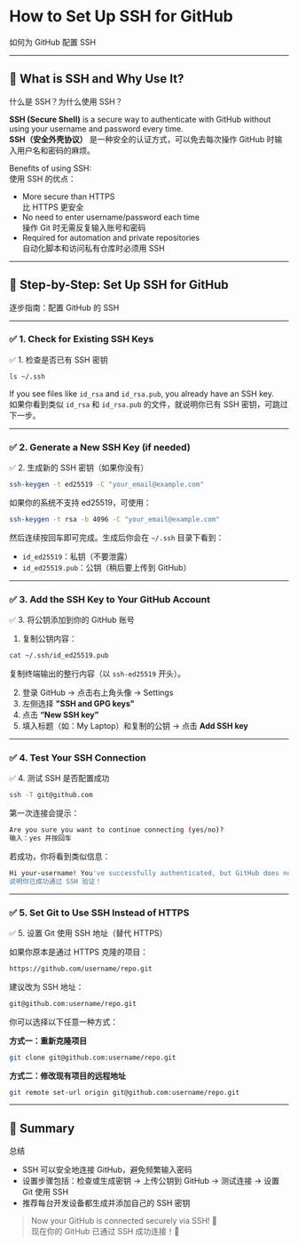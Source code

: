 # How to Set Up SSH for GitHub  
如何为 GitHub 配置 SSH

---

## 🔐 What is SSH and Why Use It?  
什么是 SSH？为什么使用 SSH？

**SSH (Secure Shell)** is a secure way to authenticate with GitHub without using your username and password every time.  
**SSH（安全外壳协议）** 是一种安全的认证方式，可以免去每次操作 GitHub 时输入用户名和密码的麻烦。

Benefits of using SSH:  
使用 SSH 的优点：

- More secure than HTTPS  
  比 HTTPS 更安全  
- No need to enter username/password each time  
  操作 Git 时无需反复输入账号和密码  
- Required for automation and private repositories  
  自动化脚本和访问私有仓库时必须用 SSH

---

## 🧰 Step-by-Step: Set Up SSH for GitHub  
逐步指南：配置 GitHub 的 SSH

---

### ✅ 1. Check for Existing SSH Keys  
✅ 1. 检查是否已有 SSH 密钥

```bash
ls ~/.ssh
```

If you see files like `id_rsa` and `id_rsa.pub`, you already have an SSH key.  
如果你看到类似 `id_rsa` 和 `id_rsa.pub` 的文件，就说明你已有 SSH 密钥，可跳过下一步。

---

### ✅ 2. Generate a New SSH Key (if needed)  
✅ 2. 生成新的 SSH 密钥（如果你没有）

```bash
ssh-keygen -t ed25519 -C "your_email@example.com"
```

如果你的系统不支持 ed25519，可使用：

```bash
ssh-keygen -t rsa -b 4096 -C "your_email@example.com"
```

然后连续按回车即可完成。生成后你会在 `~/.ssh` 目录下看到：

- `id_ed25519`：私钥（不要泄露）
- `id_ed25519.pub`：公钥（稍后要上传到 GitHub）

---

### ✅ 3. Add the SSH Key to Your GitHub Account  
✅ 3. 将公钥添加到你的 GitHub 账号

1. 复制公钥内容：

```bash
cat ~/.ssh/id_ed25519.pub
```

复制终端输出的整行内容（以 `ssh-ed25519` 开头）。

2. 登录 GitHub → 点击右上角头像 → Settings  
3. 左侧选择 **"SSH and GPG keys"**  
4. 点击 **“New SSH key”**  
5. 填入标题（如：My Laptop）和复制的公钥 → 点击 **Add SSH key**

---

### ✅ 4. Test Your SSH Connection  
✅ 4. 测试 SSH 是否配置成功

```bash
ssh -T git@github.com
```

第一次连接会提示：

```bash
Are you sure you want to continue connecting (yes/no)?  
输入：yes 并按回车
```

若成功，你将看到类似信息：

```bash
Hi your-username! You've successfully authenticated, but GitHub does not provide shell access.  
说明你已成功通过 SSH 验证！
```

---

### ✅ 5. Set Git to Use SSH Instead of HTTPS  
✅ 5. 设置 Git 使用 SSH 地址（替代 HTTPS）

如果你原本是通过 HTTPS 克隆的项目：

```bash
https://github.com/username/repo.git
```

建议改为 SSH 地址：

```bash
git@github.com:username/repo.git
```

你可以选择以下任意一种方式：

**方式一：重新克隆项目**

```bash
git clone git@github.com:username/repo.git
```

**方式二：修改现有项目的远程地址**

```bash
git remote set-url origin git@github.com:username/repo.git
```

---

## 📖 Summary  
总结

- SSH 可以安全地连接 GitHub，避免频繁输入密码  
- 设置步骤包括：检查或生成密钥 → 上传公钥到 GitHub → 测试连接 → 设置 Git 使用 SSH  
- 推荐每台开发设备都生成并添加自己的 SSH 密钥

> Now your GitHub is connected securely via SSH! 🔐  
> 现在你的 GitHub 已通过 SSH 成功连接！🔐
